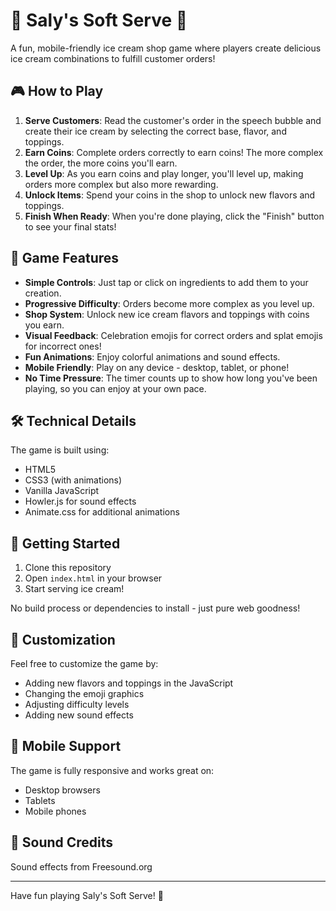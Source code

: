 # 🍦 Saly's Soft Serve 🍦

A fun, mobile-friendly ice cream shop game where players create delicious ice cream combinations to fulfill customer orders!

## 🎮 How to Play

1. **Serve Customers**: Read the customer's order in the speech bubble and create their ice cream by selecting the correct base, flavor, and toppings.
2. **Earn Coins**: Complete orders correctly to earn coins! The more complex the order, the more coins you'll earn.
3. **Level Up**: As you earn coins and play longer, you'll level up, making orders more complex but also more rewarding.
4. **Unlock Items**: Spend your coins in the shop to unlock new flavors and toppings.
5. **Finish When Ready**: When you're done playing, click the "Finish" button to see your final stats!

## 🍨 Game Features

- **Simple Controls**: Just tap or click on ingredients to add them to your creation.
- **Progressive Difficulty**: Orders become more complex as you level up.
- **Shop System**: Unlock new ice cream flavors and toppings with coins you earn.
- **Visual Feedback**: Celebration emojis for correct orders and splat emojis for incorrect ones!
- **Fun Animations**: Enjoy colorful animations and sound effects.
- **Mobile Friendly**: Play on any device - desktop, tablet, or phone!
- **No Time Pressure**: The timer counts up to show how long you've been playing, so you can enjoy at your own pace.

## 🛠️ Technical Details

The game is built using:
- HTML5
- CSS3 (with animations)
- Vanilla JavaScript
- Howler.js for sound effects
- Animate.css for additional animations

## 🚀 Getting Started

1. Clone this repository
2. Open `index.html` in your browser
3. Start serving ice cream!

No build process or dependencies to install - just pure web goodness!

## 🎨 Customization

Feel free to customize the game by:
- Adding new flavors and toppings in the JavaScript
- Changing the emoji graphics
- Adjusting difficulty levels
- Adding new sound effects

## 📱 Mobile Support

The game is fully responsive and works great on:
- Desktop browsers
- Tablets
- Mobile phones

## 🎵 Sound Credits

Sound effects from Freesound.org

---

Have fun playing Saly's Soft Serve! 🍦 